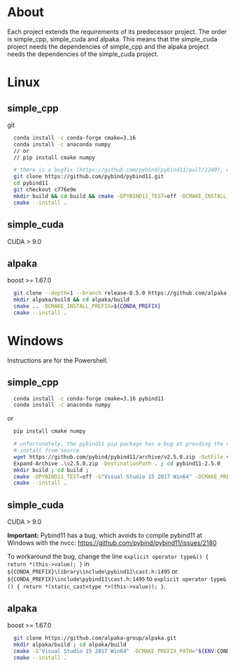 # About

Each project extends the requirements of its predecessor project. The order is simple\_cpp, simple\_cuda and alpaka. This means that the simple\_cuda project needs the dependencies of simple\_cpp and the alpaka project needs the dependencies of the simple\_cuda project.

# Linux

## simple_cpp

git

``` bash
  conda install -c conda-forge cmake=3.16
  conda install -c anaconda numpy
  // or
  // pip install cmake numpy
```

``` bash
  # there is a bugfix (https://github.com/pybind/pybind11/pull/2240), which is not in a release yet
  git clone https://github.com/pybind/pybind11.git
  cd pybind11
  git checkout c776e9e
  mkdir build && cd build && cmake -DPYBIND11_TEST=off -DCMAKE_INSTALL_PREFIX=${CONDA_PREFIX} ..
  cmake --install .
```

## simple_cuda

CUDA > 9.0

## alpaka

boost >= 1.67.0

``` bash
  git clone --depth=1 --branch release-0.5.0 https://github.com/alpaka-group/alpaka.git
  mkdir alpaka/build && cd alpaka/build
  cmake .. -DCMAKE_INSTALL_PREFIX=${CONDA_PREFIX}
  cmake --install .
```

# Windows

Instructions are for the Powershell.

## simple_cpp

``` bash
  conda install -c conda-forge cmake=3.16 pybind11
  conda install -c anaconda numpy
```

or

``` bash
  pip install cmake numpy

  # unfortunately, the pybind11 pip package has a bug at provding the cmake files
  # install from source
  wget https://github.com/pybind/pybind11/archive/v2.5.0.zip -OutFile v2.5.0.zip
  Expand-Archive .\v2.5.0.zip -DestinationPath . ; cd pybind11-2.5.0
  mkdir build ; cd build ;
  cmake -DPYBIND11_TEST=off -G"Visual Studio 15 2017 Win64" -DCMAKE_PREFIX_PATH="${ENV:CONDA_PREFIX}" -DCMAKE_INSTALL_PREFIX="${ENV:CONDA_PREFIX}" ..
  cmake --install .
```


## simple_cuda

CUDA > 9.0

**Important:** Pybind11 has a bug, which avoids to compile pybind11 at Windows with the nvcc: https://github.com/pybind/pybind11/issues/2180

To workaround the bug, change the line `explicit operator type&() { return *(this->value); }` in `${CONDA_PREFIX}\library\include\pybind11\cast.h:1495` or `${CONDA_PREFIX}\include\pybind11\cast.h:1495` to `explicit operator type&() { return *(static_cast<type *>(this->value)); }`.

## alpaka

boost >= 1.67.0

``` bash
  git clone https://github.com/alpaka-group/alpaka.git
  mkdir alpaka/build ; cd alpaka/build
  cmake -G"Visual Studio 15 2017 Win64" -DCMAKE_PREFIX_PATH="${ENV:CONDA_PREFIX}" -DCMAKE_INSTALL_PREFIX="${ENV:CONDA_PREFIX}" -DBoost_INCLUDE_DIR=C:\Path\to\boost\ -Dalpaka_BUILD_EXAMPLES=OFF -DBUILD_TESTING=OFF ..
  cmake --install .
```
